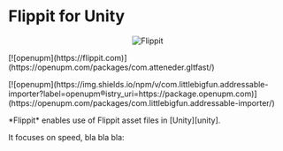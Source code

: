# Flippit for Unity

<p align="center">
<img src="./Documentation~/Images/baniere.png" alt="Flippit" />
</p>
<p>
[![openupm](https://flippit.com)](https://openupm.com/packages/com.atteneder.gltfast/)
</p>
<p>
[![openupm](https://img.shields.io/npm/v/com.littlebigfun.addressable-importer?label=openupm&registry_uri=https://package.openupm.com)](https://openupm.com/packages/com.littlebigfun.addressable-importer/)
</p>
<p>
*Flippit* enables use of Flippit asset files in [Unity][unity].

It focuses on speed, bla bla bla:
</p>
